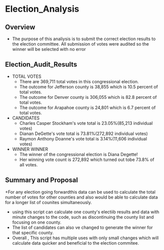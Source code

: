 # Election_Analysis
 ## Overview
+ The purpose of this analiysis is to submit the correct election results to the election committee. All submission of votes were audited so the winner will be selected with no error

## Election_Audit_Results
 * TOTAL VOTES
   + There are 369,711 total votes in this congressional election.
   + The outcome for Jefferson county is 38,855 which is 10.5 percent of total votes.
   + The outcome for Denver county is 306,055 which is 82.8 percent of total votes.
    + The outcome for Arapahoe county is 24,801 which is 6.7 percent of total votes.
* CANDIDATES
  + Charles Casper Stockham's vote total is 23.05%(85,213 individual votes)
  + Dianan DeGette's vote total is 73.81%(272,892 individual votes)
  + Raymon Anthony Doanne's vote total is 3.14%(11,606 individual votes)
* WINNER WINNER 
  + The winner of the congressional election is Diana Degette!
  + Her winning vote count is 272,892 which turned out tobe 73.8% of all votes.

## Summary and Proposal
  +For any election going forwardthis data can be used to calculate the total number of votes for other counties and also would be able to calculate data for a longer list of      counites simultaneously. 
  + using this script can calculate one county's electiib results and data with minute changes to the code, such as discontinuing the county list and focusing on one county. 
  + The list of candidates can also ve changed to generate the winner for that specific county. 
  + Overall , This script has multiple uses with only small changes which will calculate data quicker and beneficial to the election commitee.
